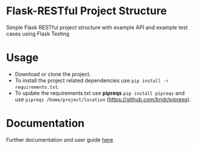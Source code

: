 # Flask-RESTful Project Structure
Simple Flask RESTful project structure with example API and example test cases using Flask Testing

# Usage
- Download or clone the project.
- To install the project related dependencies use `pip install -r requirements.txt`. 
- To update the requirements.txt use **pipreqs** `pip install pipreqs` and use `pipreqs /home/project/location` 
(https://github.com/bndr/pipreqs).

# Documentation
Further documentation and user guide [here](https://flask-restful.readthedocs.io/en/latest/)

